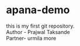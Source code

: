 # apana-demo
this is my first git repository.
<br>
Author - Prajwal Taksande
<br>
Partner- urmila more
